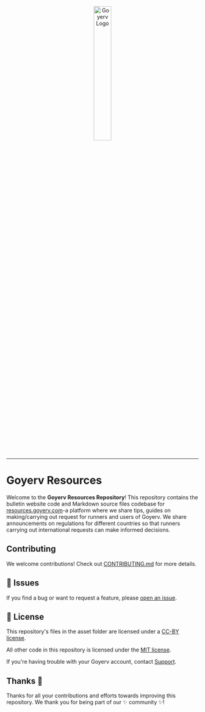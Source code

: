 <!-- Copyright (c) 2022 Goyerv Ltd. All rights reserved. -->
<!-- Author: Emmanuel Okorafor -->







<div align="center">
  <img src="assets/favicons/goyerv_icon.ico" width="30%" alt="Goyerv Logo" />
</div>


<hr>



# Goyerv Resources

Welcome to the **Goyerv Resources Repository**! This repository contains the bulletin website code and Markdown source files codebase for [resources.goyerv.com](https://resources.goyerv.com)-a platform where we share tips, guides on making/carrying out request for runners and users of Goyerv. We share announcements on regulations for different countries so that runners carrying out international requests can make informed decisions.


## Contributing
We welcome contributions! Check out [CONTRIBUTING.md](CONTRIBUTING.md) for more details.

## 🐛 Issues
If you find a bug or want to request a feature, please [open an issue](https://github.com/goyerv/wbs_resources/issues).

## 📜 License
This repository's files in the asset folder are licensed under a [CC-BY license](LICENSE).

All other code in this repository is licensed under the [MIT license](LICENSE-CODE).

If you're having trouble with your Goyerv account, contact [Support](https://support.goyerv.com).


## Thanks :purple_heart:

Thanks for all your contributions and efforts towards improving this repository. We thank you for being part of our :sparkles: community :sparkles:!
